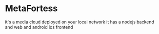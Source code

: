 # MetaFortess
it's a media cloud deployed on your local network 
it has a nodejs backend and web and android ios frontend 
